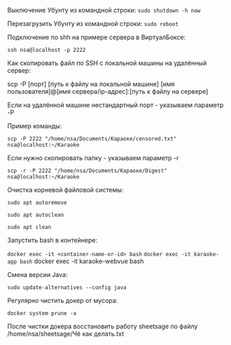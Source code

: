 Выключение Убунту из командной строки:
`sudo shutdown -h now`

Перезагрузить Убунту из командной строки:
`sudo reboot`

Подключение по shh на примере сервера в ВиртуалБоксе:

`ssh nsa@localhost -p 2222`


Как скопировать файл по SSH с локальной машины на удалённый сервер:

scp -P [порт] [путь к файлу на локальной машине] [имя пользователя]@[имя сервера/ip-адрес]:[путь к файлу на сервере]

Если на удалённой машине нестандартный порт - указываем параметр -P

Пример команды:

`scp -P 2222 "/home/nsa/Documents/Караоке/censored.txt" nsa@localhost:~/Karaoke`

Если нужно скопировать папку - указываем параметр -r

`scp -r -P 2222 "/home/nsa/Documents/Караоке/Digest" nsa@localhost:~/Karaoke`

Очистка корневой файловой системы:

`sudo apt autoremove`

`sudo apt autoclean`

`sudo apt clean`

Запустить bash в контейнере:

`docker exec -it <container-name-or-id> bash`
`docker exec -it karaoke-app bash`
docker exec -it karaoke-webvue bash

Смена версии Java:

`sudo update-alternatives --config java`

Регулярно чистить докер от мусора:

`docker system prune -a`

После чистки докера восстановить работу sheetsage по файлу /home/nsa/sheetsage/Чё как делать.txt


